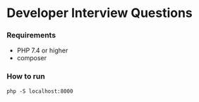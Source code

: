 # Developer Interview Questions

### Requirements
- PHP 7.4 or higher
- composer

### How to run

```commandline
php -S localhost:8000
```
